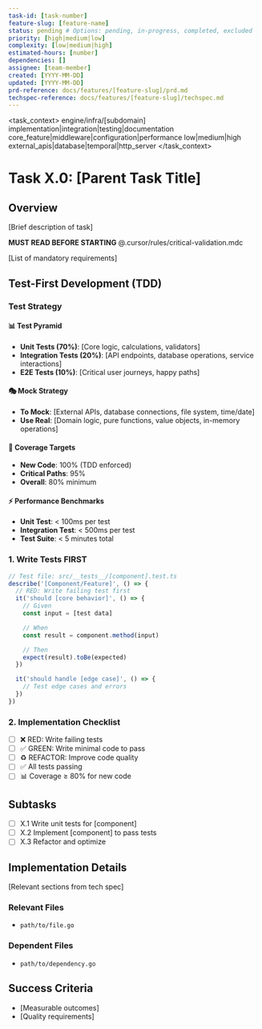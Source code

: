 ```yaml
---
task-id: [task-number]
feature-slug: [feature-name]
status: pending # Options: pending, in-progress, completed, excluded
priority: [high|medium|low]
complexity: [low|medium|high]
estimated-hours: [number]
dependencies: []
assignee: [team-member]
created: [YYYY-MM-DD]
updated: [YYYY-MM-DD]
prd-reference: docs/features/[feature-slug]/prd.md
techspec-reference: docs/features/[feature-slug]/techspec.md
---
```


<task_context>
<domain>engine/infra/[subdomain]</domain>
<type>implementation|integration|testing|documentation</type>
<scope>core_feature|middleware|configuration|performance</scope>
<complexity>low|medium|high</complexity>
<dependencies>external_apis|database|temporal|http_server</dependencies>
</task_context>

# Task X.0: [Parent Task Title]

## Overview

[Brief description of task]

<import>**MUST READ BEFORE STARTING** @.cursor/rules/critical-validation.mdc</import>

<requirements>
[List of mandatory requirements]
</requirements>

## Test-First Development (TDD)

### Test Strategy

#### 📊 Test Pyramid

- **Unit Tests (70%)**: [Core logic, calculations, validators]
- **Integration Tests (20%)**: [API endpoints, database operations, service interactions]
- **E2E Tests (10%)**: [Critical user journeys, happy paths]

#### 🎭 Mock Strategy

- **To Mock**: [External APIs, database connections, file system, time/date]
- **Use Real**: [Domain logic, pure functions, value objects, in-memory operations]

#### 🎯 Coverage Targets

- **New Code**: 100% (TDD enforced)
- **Critical Paths**: 95%
- **Overall**: 80% minimum

#### ⚡ Performance Benchmarks

- **Unit Test**: < 100ms per test
- **Integration Test**: < 500ms per test
- **Test Suite**: < 5 minutes total

### 1. Write Tests FIRST

```typescript
// Test file: src/__tests__/[component].test.ts
describe('[Component/Feature]', () => {
  // RED: Write failing test first
  it('should [core behavior]', () => {
    // Given
    const input = [test data]

    // When
    const result = component.method(input)

    // Then
    expect(result).toBe(expected)
  })

  it('should handle [edge case]', () => {
    // Test edge cases and errors
  })
})
```

### 2. Implementation Checklist

- [ ] ❌ RED: Write failing tests
- [ ] ✅ GREEN: Write minimal code to pass
- [ ] ♻️ REFACTOR: Improve code quality
- [ ] ✅ All tests passing
- [ ] 📊 Coverage ≥ 80% for new code

## Subtasks

- [ ] X.1 Write unit tests for [component]
- [ ] X.2 Implement [component] to pass tests
- [ ] X.3 Refactor and optimize

## Implementation Details

[Relevant sections from tech spec]

### Relevant Files

- `path/to/file.go`

### Dependent Files

- `path/to/dependency.go`

## Success Criteria

- [Measurable outcomes]
- [Quality requirements]
